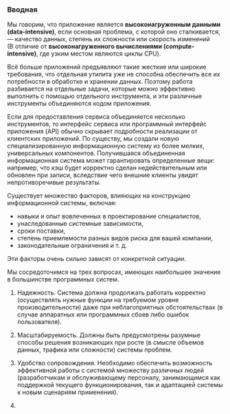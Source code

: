 ### Вводная
Мы говорим, что приложение является **высоконагруженным данными (data-intensive)**, если основная проблема, с которой оно сталкивается, — качество данных, степень их сложности или скорость изменений<br>
(В отличие от **высоконагруженного вычислениями (compute-intensive)**, где узким местом являются циклы CPU).

Всё больше приложений предъявляют такие жесткие или широкие требования, что отдельная утилита уже не способна обеспечить все их потребности в обработке и хранении данных.
Поэтому работа разбивается на отдельные задачи, которые можно эффективно выполнить с помощью отдельного инструмента, и эти различные инструменты объединяются кодом приложения.

Если для предоставления сервиса объединяется несколько инструментов, то интерфейс сервиса или программный интерфейс приложения (API) обычно скрывает подробности реализации от клиентских приложений.
По существу, мы создали новую специализированную информационную систему из более мелких, универсальных компонентов.
Получившаяся объединенная информационная система может гарантировать определенные вещи: например, что кэш будет корректно сделан недействительным или обновлен при записи, вследствие чего внешние клиенты увидят непротиворечивые результаты.

Существует множество факторов, влияющих на конструкцию информационной системы, включая:
* навыки и опыт вовлеченных в проектирование специалистов,
* унаследованные системные зависимости,
* сроки поставки,
* степень приемлемости разных видов риска для вашей компании,
* законодательные ограничения и т. д.

Эти факторы очень сильно зависят от конкретной ситуации.

Мы сосредоточимся на трех вопросах, имеющих наибольшее значение в большинстве программных систем.
1. Надежность. Система должна продолжать работать корректно (осуществлять нужные функции на требуемом уровне производительности) даже при неблагоприятных обстоятельствах (в случае аппаратных или программных сбоев либо ошибок пользователя).
2. Масштабируемость. Должны быть предусмотрены разумные способы решения возникающих при росте (в смысле объемов данных, трафика или сложности) системы проблем.
3. Удобство сопровождения. Необходимо обеспечить возможность эффективной работы с системой множеству различных людей (разработчикам и обслуживающему персоналу, занимающимся как поддержкой текущего функционирования, так и адаптацией системы к новым сценариям применения).

4. 
